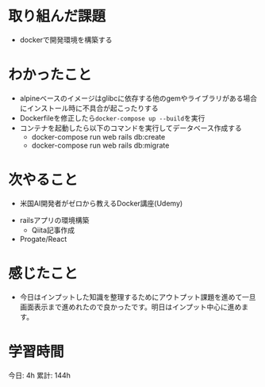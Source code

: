 # 取り組んだ課題 
+ dockerで開発環境を構築する
# わかったこと   
+ alpineベースのイメージはglibcに依存する他のgemやライブラリがある場合にインストール時に不具合が起こったりする
+ Dockerfileを修正したら`docker-compose up --build`を実行
+ コンテナを起動したら以下のコマンドを実行してデータベース作成する
    + docker-compose run web rails db:create
    + docker-compose run web rails db:migrate
# 次やること
- 米国AI開発者がゼロから教えるDocker講座(Udemy)
+ railsアプリの環境構築
    + Qiita記事作成
+ Progate/React
# 感じたこと
- 今日はインプットした知識を整理するためにアウトプット課題を進めて一旦画面表示まで進めれたので良かったです。明日はインプット中心に進めます。
# 学習時間  
今日: 4h 
累計: 144h 

